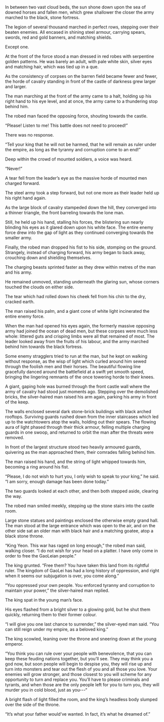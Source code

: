 In between two vast cloud beds, the sun shone down upon the sea of downed horses and fallen men, which grew shallower the closer the army marched to the black, stone fortress.

The legion of several thousand marched in perfect rows, stepping over their beaten enemies. All encased in shining steel armour, carrying spears, swords, red and gold banners, and matching shields.

Except one.

At the front of the force stood a man dressed in red robes with serpentine golden patterns. He was barely an adult, with pale white skin, silver eyes and matching hair, which was tied up in a que.

As the consistency of corpses on the barren field became fewer and fewer, the horde of cavalry standing in front of the castle of darkness grew larger and larger.

The man marching at the front of the army came to a halt, holding up his right hand to his eye level, and at once, the army came to a thundering stop behind him.

The robed man faced the opposing force, shouting towards the castle. 

“Please! Listen to me! This battle does not need to proceed!”

There was no response.

“Tell your king that he will not be harmed, that he will remain as ruler under the empire, as long as the tyranny and corruption come to an end!”

Deep within the crowd of mounted soldiers, a voice was heard.

“Never!”

A tear fell from the leader’s eye as the massive horde of mounted men charged forward.

The steel army took a step forward, but not one more as their leader held up his right hand again.

As the large block of cavalry stampeded down the hill, they converged into a thinner triangle, the front barreling towards the lone man.

Still, he held up his hand, stalling his forces, the blistering sun nearly blinding his eyes as it glared down upon his white face. The entire enemy force drew into the gap of light as they continued converging towards the smaller army.

Finally, the robed man dropped his fist to his side, stomping on the ground. Strangely, instead of charging forward, his army began to back away, crouching down and shielding themselves.

The charging beasts sprinted faster as they drew within metres of the man and his army. 

He remained unmoved, standing underneath the glaring sun, whose corners touched the clouds on either side.

The tear which had rolled down his cheek fell from his chin to the dry, cracked earth.

The man raised his palm, and a giant cone of white light incinerated the entire enemy force.

When the man had opened his eyes again, the formerly massive opposing army had joined the ocean of dead men, but these corpses were much less whole: littered guts and crisping limbs were all that remained of most. The leader looked away from the fruits of his labour, and the army marched behind him towards the black fortress.

Some enemy stragglers tried to run at the man, but he kept on walking without response, as the wisp of light which curled around him sewed through the foolish men and their horses. The beautiful flowing line gracefully danced around the battlefield at a swift yet smooth speed, bringing the lingering remnants of the once towering horde to their knees.

A giant, gaping hole was burned through the front castle wall where the army of cavalry had stood just moments ago.  Stepping over the demolished bricks, the silver-haired man raised his arm again, parking his army in front of the keep. 

The walls enclosed several dark stone-brick buildings with black arched rooftops. Surviving guards rushed down from the inner staircases which led up to the watchtowers atop the walls, holding out their spears. The flowing aura of light phased through their thick armour, felling multiple charging guards in one swoop, and returned to orbit the man after the threats were removed.

In front of the largest structure stood two heavily armoured guards, quivering as the man approached them, their comrades falling behind him.

The man raised his hand, and the string of light whipped towards him, becoming a ring around his fist.

“Please, I do not wish to hurt you, I only wish to speak to your king,” he said. “I am sorry, enough damage has been done today.”

The two guards looked at each other, and then both stepped aside, clearing the way.

The robed man smiled meekly, stepping up the stone stairs into the castle room.

Large stone statues and paintings enclosed the otherwise empty grand hall. The man stood at the large entrance which was open to the air, and on the other side sat an older man with black hair and a matching goatee, atop a black stone throne.

“King Yeon. This war has raged on long enough,” the robed man said, walking closer. “I do not wish for your head on a platter. I have only come in order to free the GaoLeian people.”

The king grunted. “Free them? You have taken this land from its rightful ruler. The kingdom of GaoLei has had a long history of oppression, and right when it seems our subjugation is over, you come along.”

“You oppressed your own people. You enforced tyranny and corruption to maintain your power,” the silver-haired man replied. 

The king spat in the young man’s face.

His eyes flashed from a bright silver to a glowing gold, but he shut them quickly, returning them to their former colour.

“I will give you one last chance to surrender,” the silver-eyed man said. “You can still reign under my empire, as a beloved king.”

The king scowled, leaning over the throne and sneering down at the young emperor. 

“You think you can rule over your people with benevolence, that you can keep these feuding nations together, but you’ll see. They may think you a god now, but soon people will begin to despise you, they will rise up and turn into monsters and tear out the flesh of you and all those you love. Your enemies will grow stronger, and those closest to you will scheme for any opportunity to turn and replace you. You’ll have to please criminals and tyrants, and when those are the only people left for you to turn you, they will murder you in cold blood, just as you---“

A bright flash of light filled the room, and the king’s headless body slumped over the side of the throne.

“It’s what your father would’ve wanted. In fact, it’s what he dreamed of.”











